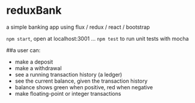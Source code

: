# reduxBank
a simple banking app using flux / redux / react / bootstrap

`npm start`, open at localhost:3001 ...
`npm test` to run unit tests with mocha

##a user can:
- make a deposit
- make a withdrawal
- see a running transaction history (a ledger)
- see the current balance, given the transaction history
- balance shows green when positive, red when negative
- make floating-point or integer transactions
